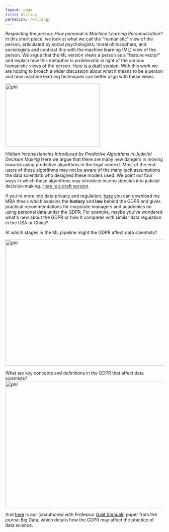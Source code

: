```yaml
---
layout: page
title: Writing
permalink: /writing/
---
```


*Respecting the person: How personal is Machine Learning Personalization?*
In this short piece, we look at what we call the "humanistic" view of the person, articulated by social psychologists, moral philosophers, and sociologists and contrast this with the machine learning (ML) view of the person.
 We argue that the ML version views a person as a "feature vector"
and explain how this metaphor is problematic in light of the various humanistic views of the person. [Here is a draft version](./assets/GreeneShmueli_Personalization2020.pdf).
With this work we are hoping to broach a wider discussion about what it means to be a person and how machine learning techniques can better align with these views.

<img src="./assets/mloper.png" alt="phil" width="300px" height="200px"/>


*Hidden Inconsistencies Introduced by Predictive Algorithms in Judicial Decision Making*
Here we argue that there are many new dangers in moving towards using predictive algorithms in the legal context. Most of the end users of these algorithms may not be aware
of the many tacit assumptions the data scientists who designed these models used. We point out four ways in which these algorithms may introduce inconsistencies into judicial decision-making.
[Here is a draft version](./assets/GreeneCFHWShmueliML.pdf).


If you're more into data privacy and regulation, [here](./assets/GDPR_mba.pdf) 
you can download my MBA thesis which explains the **history** and **law** behind the GDPR and gives practical recommendations for corporate managers and academics on using personal data under the GDPR. For example, maybe you've wondered what's new about the GDPR or how it compares with similar data regulation in the USA or China?

At which stages in the ML pipeline might the GDPR affect data scientists?

<img src="./assets/realFinalWorkflow.png" alt="phil" width="600px" height="400px"/>

What are key concepts and definitions in the GDPR that affect data scientists?
<img src="./assets/InfoQ.png" alt="phil" width="600px" height="400px"/>

And [here](https://www.ncbi.nlm.nih.gov/pubmed/31033336) is our (coauthored with Professor [Galit Shmueli](http://www.galitshmueli.com/)) paper from the journal Big Data, which details how the GDPR may affect the practice of data science. 

